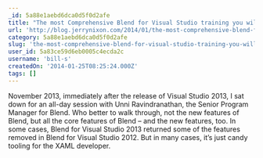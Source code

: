 ```yaml
---
_id: 5a88e1aebd6dca0d5f0d2afe
title: "The most Comprehensive Blend for Visual Studio training you will ever receive – for Free; you’re welcome!"
url: 'http://blog.jerrynixon.com/2014/01/the-most-comprehensive-blend-for-visual.html'
category: 5a88e1aebd6dca0d5f0d2afe
slug: 'the-most-comprehensive-blend-for-visual-studio-training-you-will-ever-receive-for-free-youre-welcom'
user_id: 5a83ce59d6eb0005c4ecda2c
username: 'bill-s'
createdOn: '2014-01-25T08:25:24.000Z'
tags: []
---
```


November 2013, immediately after the release of Visual Studio 2013, I sat down for an all-day session with Unni Ravindranathan, the Senior Program Manager for Blend. Who better to walk through, not the new features of Blend, but all the core features of Blend – and the new features, too. In some cases, Blend for Visual Studio 2013 returned some of the features removed in Blend for Visual Studio 2012. But in many cases, it’s just candy tooling for the XAML developer.
